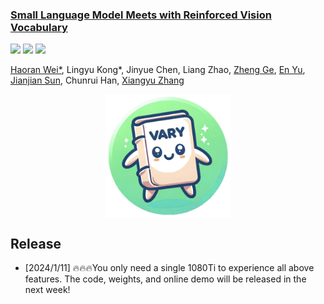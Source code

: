 <h3><a href="">Small Language Model Meets with Reinforced Vision Vocabulary</a></h3>
<a href="https://varytoy.github.io/"><img src="https://img.shields.io/badge/Project-Page-Green"></a>
<a href=""><img src="https://img.shields.io/badge/Paper-PDF-orange"></a> 
<a href="https://vary.xiaomy.net/"><img src="https://img.shields.io/badge/demo-blue"></a> 


[Haoran Wei*](https://scholar.google.com/citations?user=J4naK0MAAAAJ&hl=en), Lingyu Kong*, Jinyue Chen, Liang Zhao, [Zheng Ge](https://joker316701882.github.io/), [En Yu](https://scholar.google.com.hk/citations?user=rWCQMNgAAAAJ&hl=zh-CN&oi=sra), [Jianjian Sun](https://scholar.google.com/citations?user=MVZrGkYAAAAJ&hl=en), Chunrui Han, [Xiangyu Zhang](https://scholar.google.com/citations?user=yuB-cfoAAAAJ&hl=en)

<p align="center">
<img src="assets/vary-toy-logo.jpg" style="width: 200px" align=center>
</p>




## Release
- [2024/1/11] 🔥🔥🔥You only need a single 1080Ti to experience all above features. The code, weights, and online demo will be released in the next week!


